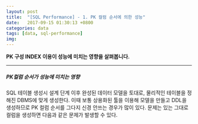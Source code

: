 ```yaml
---
layout: post
title:  "[SQL Performance] - 1. PK 컬럼 순서에 의한 성능"
date:   2017-09-15 01:30:13 +0800
categories: data
tags: [data, sql-performance]
img: 
---
```


**PK 구성 INDEX 이용이 성능에 미치는 영향을 살펴봅니다.**

---

##### PK컬럼 순서가 성능에 미치는 영향

SQL 테이블 생성시 설계 단계 이후 완성된 데이터 모델을 토대로, 물리적인 테이블을 정해진 DBMS에 맞게 생성한다. 이때 보통 상용화된 툴을 이용해 모델을 만들고 DDL을 생성하므로 PK 컬럼 순서를 그다지 신경 안쓰는 경우가 많이 있다. 문제는 있는 그대로 컬럼을 생성하면
다음과 같은 문제가 발생할 수 있다.

